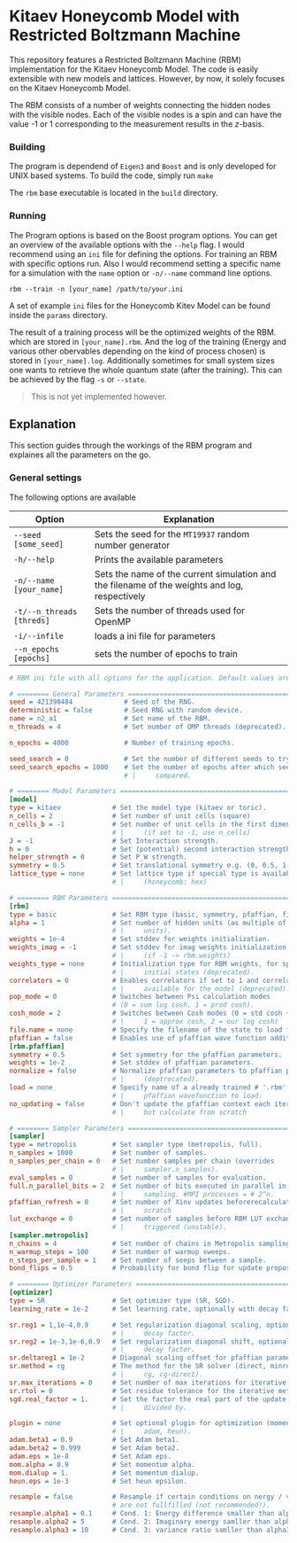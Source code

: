 # Kitaev Honeycomb Model with Restricted Boltzmann Machine

This repository features a Restricted Boltzmann Machine (RBM) implementation
for the Kitaev Honeycomb Model. The code is easily extensible with new models
and lattices. However, by now, it solely focuses on the Kitaev Honeycomb Model.

The RBM consists of a number of weights connecting the hidden nodes with the
visible nodes. Each of the visible nodes is a spin and can have the value -1 or
1 corresponding to the measurement results in the $`z`$-basis.

### Building

The program is dependend of `Eigen3` and `Boost` and is only developed for UNIX
based systems. To build the code, simply run `make`

The `rbm` base executable is located in the `build` directory.


### Running

The Program options is based on the Boost program options. You can get an
overview of the available options with the `--help` flag. I would recommend
using an `ini` file for defining the options. For training an RBM with specific
options run. Also I would recommend setting a specific name for a simulation
with the `name` option or `-n/--name` command line options.

```
rbm --train -n [your_name] /path/to/your.ini
```

A set of example `ini` files for the Honeycomb Kitev Model can be found inside
the `params` directory.

The result of a training process will be the optimized weights of the RBM. which
are stored in `[your_name].rbm`. And the log of the training (Energy and various
other obervables depending on the kind of process chosen) is stored in
`[your_name].log`. Additionally sometimes for small system sizes one wants to
retrieve the whole quantum state (after the training). This can be achieved by
the flag `-s` or `--state`.
> This is not yet implemented however.

## Explanation

This section guides through the workings of the RBM program and explaines all
the parameters on the go.

### General settings

The following options are available

| Option | Explanation |
| ------ | ----------- |
| `--seed [some_seed]` | Sets the seed for the `MT19937` random number generator |
| `-h/--help` | Prints the available parameters |
| `-n/--name [your_name]` | Sets the name of the current simulation and the filename of the weights and log, respectively |
| `-t/--n_threads [threds]` | Sets the number of threads used for OpenMP |
| `-i/--infile` | loads a ini file for parameters |
| `--n_epochs [epochs]` | sets the number of epochs to train |

```ini
# RBM ini file with all options for the application. Default values are set.

# ======== General Parameters ==================================================
seed = 421390484             # Seed of the RNG.
deterministic = false        # Seed RNG with random device.
name = n2_a1                 # Set name of the RBM.
n_threads = 4                # Set number of OMP threads (deprecated).

n_epochs = 4000              # Number of training epochs.

seed_search = 0              # Set the number of different seeds to try.
seed_search_epochs = 1000    # Set the number of epochs after which seeds are
                             # |     compared.

# ======== Model Parameters ====================================================
[model]
type = kitaev             # Set the model type (kitaev or toric).
n_cells = 2               # Set number of unit cells (square)
n_cells_b = -1            # Set number of unit cells in the first dimension
                          # |     (if set to -1, use n_cells)
J = -1                    # Set Interaction strength.
h = 0                     # Set (potential) second interaction strength.
helper_strength = 0       # Set P_W strength.
symmetry = 0.5            # Set translational symmetry e.g. (0, 0.5, 1, 2).
lattice_type = none       # Set lattice type if special type is available
                          # |     (honeycomb: hex)

# ======== RBM Parameters ======================================================
[rbm]
type = basic              # Set RBM type (basic, symmetry, pfaffian, file).
alpha = 1                 # Set number of hidden units (as multiple of visible
                          # |     units).
weights = 1e-4            # Set stddev for weights initialization.
weights_imag = -1         # Set stddev for imag weights initialization
                          # |     (if -1 -> rbm.weights)
weights_type = none       # Initialization type for RBM weights, for special
                          # |     initial states (deprecated).
correlators = 0           # Enables correlators if set to 1 and correlators are
                          # |     available for the model (deprecated).
pop_mode = 0              # Switches between Psi calculation modes
                          # (0 = sum log cosh, 1 = prod cosh).
cosh_mode = 2             # Switches between Cosh modes (0 = std cosh + log,
                          # |     1 = approx cosh, 2 = our log cosh)
file.name = none          # Specify the filename of the state to load from.
pfaffian = false          # Enables use of pfaffian wave function addition.
[rbm.pfaffian]
symmetry = 0.5            # Set symmetry for the pfaffian parameters.
weights = 1e-2            # Set stddev of pfaffian parameters.
normalize = false         # Normalize pfaffian parameters to pfaffian prop to 1
                          # |     (deptrecated).
load = none               # Specify name of a already trained # '.rbm' of a
                          # |     pfaffian wavefunction to load.
no_updating = false       # Don't update the pfaffian context each iteration
                          # |     but calculate from scratch

# ======== Sampler Parameters ==================================================
[sampler]
type = metropolis         # Set sampler type (metropolis, full).
n_samples = 1000          # Set number of samples.
n_samples_per_chain = 0   # Set number samples per chain (overrides
                          # |     sampler.n_samples).
eval_samples = 0          # Set number of samples for evaluation.
full.n_parallel_bits = 2  # Set number of bits executed in parallel in perfect
                          # |     sampling. #MPI processes = # 2^n.
pfaffian_refresh = 0      # Set number of Xinv updates beforerecalculation from
                          # |     scratch
lut_exchange = 0          # Set number of samples before RBM LUT exchange is
                          # |     triggered (unstable).
[sampler.metropolis]
n_chains = 4              # Set number of chains in Metropolis sampling.
n_warmup_steps = 100      # Set number of warmup sweeps.
n_steps_per_sample = 1    # Set number of seeps between a sample.
bond_flips = 0.5          # Probability for bond flip for update proposal.

# ======== Optimizer Parameters ================================================
[optimizer]
type = SR                 # Set optimizer type (SR, SGD).
learning_rate = 1e-2      # Set learning rate, optionally with decay factor.

sr.reg1 = 1,1e-4,0.9      # Set regularization diagonal scaling, optionally with
                          # |     decay factor.
sr.reg2 = 1e-3,1e-6,0.9   # Set regularization diagonal shift, optionally with
                          # |     decay factor.
sr.deltareg1 = 1e-2       # Diagonal scaling offset for pfaffian parameters.
sr.method = cg            # The method for the SR solver (direct, minresqlp,
                          # |     cg, cg-direct).
sr.max_iterations = 0     # Set number of max iterations for iterative method.
sr.rtol = 0               # Set residue tolerance for the iterative method.
sgd.real_factor = 1.      # Set the factor the real part of the update vector is
                          # |     divided by.

plugin = none             # Set optional plugin for optimization (momentum,
                          # |     adam, heun).
adam.beta1 = 0.9          # Set Adam beta1.
adam.beta2 = 0.999        # Set Adam beta2.
adam.eps = 1e-8           # Set Adam eps.
mom.alpha = 0.9           # Set momentum alpha.
mom.dialup = 1.           # Set momentum dialup.
heun.eps = 1e-3           # Set heun epsilon.

resample = false          # Resample if certain conditions on nergy / variance
                          # are not fullfilled (not recommended!).
resample.alpha1 = 0.1     # Cond. 1: Energy difference smaller than alpha1.
resample.alpha2 = 5       # Cond. 2: Imaginary energy samller than alpha2 * var.
resample.alpha3 = 10      # Cond. 3: variance ratio samller than alpha3.

```

